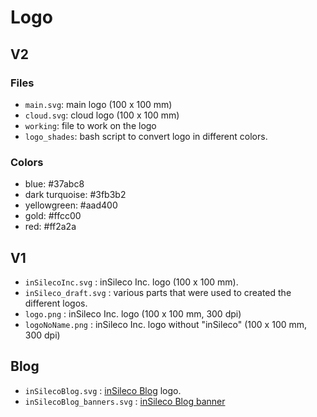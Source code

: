 # Logo

## V2

### Files

* `main.svg`: main logo (100 x 100 mm)
* `cloud.svg`: cloud logo (100 x 100 mm)
* `working`: file to work on the logo
* `logo_shades`: bash script to convert logo in different colors.

### Colors

* blue: #37abc8
* dark turquoise: #3fb3b2
* yellowgreen: #aad400
* gold: #ffcc00
* red: #ff2a2a


## V1 

* `inSilecoInc.svg` : inSileco Inc. logo (100 x 100 mm). 
* `inSileco_draft.svg` : various parts that were used to created the different logos.
* `logo.png` : inSileco Inc. logo (100 x 100 mm, 300 dpi)
* `logoNoName.png` : inSileco Inc. logo without "inSileco" (100 x 100 mm, 300 dpi)


## Blog

* `inSilecoBlog.svg` : [inSileco Blog](https://github.com/inSileco) logo. 
* `inSilecoBlog_banners.svg` : [inSileco Blog banner](https://insileco.github.io/)